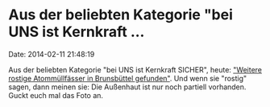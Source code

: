 Aus der beliebten Kategorie \"bei UNS ist Kernkraft \...
========================================================

Date: 2014-02-11 21:48:19

Aus der beliebten Kategorie \"bei UNS ist Kernkraft SICHER\", heute:
[\"Weitere rostige Atommüllfässer in Brunsbüttel
gefunden\"](http://www.braunschweiger-zeitung.de/nachrichten/Deutschland/weitere-rostige-atommuellfaesser-in-brunsbuettel-gefunden-id1334691.html).
Und wenn sie \"rostig\" sagen, dann meinen sie: Die Außenhaut ist nur
noch partiell vorhanden. Guckt euch mal das Foto an.
